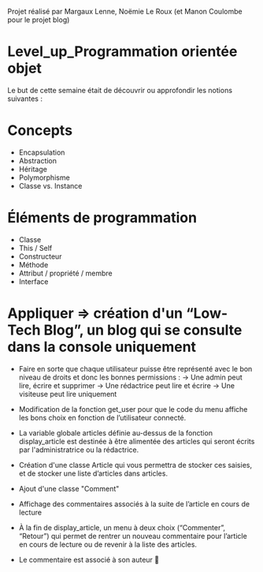 Projet réalisé par Margaux Lenne, Noëmie Le Roux (et Manon Coulombe pour le projet blog)

# Level_up_Programmation orientée objet

Le but de cette semaine était de découvrir ou approfondir les notions suivantes :

# Concepts 
- Encapsulation
- Abstraction
- Héritage
- Polymorphisme
- Classe vs. Instance

# Éléments de programmation
- Classe
- This / Self
- Constructeur
- Méthode
- Attribut / propriété / membre
- Interface

# Appliquer => création d'un “Low-Tech Blog”, un blog qui se consulte dans la console uniquement

- Faire en sorte que chaque utilisateur puisse être représenté avec le bon niveau de droits et donc les bonnes permissions :
-> Une admin peut lire, écrire et supprimer
-> Une rédactrice peut lire et écrire
-> Une visiteuse peut lire uniquement

- Modification de la fonction get_user pour que le code du menu affiche les bons choix en fonction de l’utilisateur connecté.
- La variable globale articles définie au-dessus de la fonction display_article est destinée à être alimentée des articles qui seront écrits par l'administratrice ou la rédactrice.

- Création d'une classe Article qui vous permettra de stocker ces saisies, et de stocker une liste d’articles dans articles. 

- Ajout d'une classe "Comment"
- Affichage des commentaires associés à la suite de l’article en cours de lecture
- À la fin de display_article, un menu à deux choix (“Commenter”, “Retour”) qui permet de rentrer un nouveau commentaire pour l’article en cours de lecture ou de revenir à la liste des articles. 
- Le commentaire est associé à son auteur 🙂
